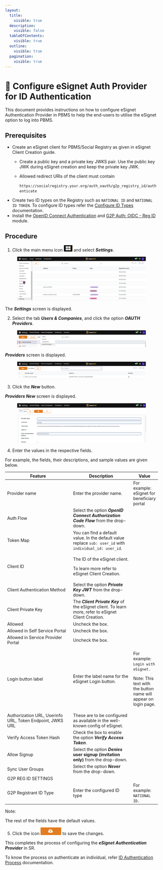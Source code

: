 ```yaml
---
layout:
  title:
    visible: true
  description:
    visible: false
  tableOfContents:
    visible: true
  outline:
    visible: true
  pagination:
    visible: true
---
```


# 📔 Configure eSignet Auth Provider for ID Authentication

This document provides instructions on how to configure eSignet Authentication Provider in PBMS to help the end-users to utilise the eSignet option to log into PBMS.

## Prerequisites

* Create an eSignet client for PBMS/Social Registry as given in eSignet Client Creation guide.
  * Create a public key and a private key JWKS pair. Use the public key JWK during eSignet creation and keep the private key JWK.
  *   Allowed redirect URIs of the client must contain

      `https://socialregistry.your.org/auth_oauth/g2p_registry_id/authenticate`
* Create two ID types on the Registry such as `NATIONAL ID` and `NATIONAL ID TOKEN`. To configure ID types refer the [Configure ID Types](../../beneficiary-management/beneficiary-registry-configurations/user-guides/configure-id-types.md) documentation.
* Install the [OpenID Connect Authentication](../../../development/odoo-modules/openid-connect-authentication.md) and [G2P Auth: OIDC - Reg ID](../../../development/odoo-modules/authentication-oidc-reg-id.md) module.

## Procedure

1. Click the main menu icon ![](../../../../.gitbook/assets/main-menu.png) and select _**Settings**_.

<figure><img src="../../../../.gitbook/assets/pbms-settings.png" alt=""><figcaption></figcaption></figure>

The _**Settings**_ screen is displayed.

2. Select the tab _**Users & Companies**_, and click the option _**OAUTH Providers**_.

<figure><img src="../../../../.gitbook/assets/pbms-settings-oauth.png" alt=""><figcaption></figcaption></figure>

_**Providers**_ screen is displayed.

<figure><img src="../../../../.gitbook/assets/providers-pbms.png" alt=""><figcaption></figcaption></figure>

3. Click the _**New**_ button.

_**Providers New**_ screen is displayed.

<figure><img src="../../../../.gitbook/assets/providers-new-pbms.png" alt=""><figcaption></figcaption></figure>

4. Enter the values in the respective fields.

For example, the fields, their descriptions, and sample values are given below.

<table><thead><tr><th width="327">Feature</th><th width="281">Description</th><th>Value</th></tr></thead><tbody><tr><td>Provider name</td><td>Enter the provider name.</td><td>For example: eSignet for beneficiary portal</td></tr><tr><td>Auth Flow</td><td>Select the option <em><strong>OpenID Connect Authorization Code Flow</strong></em> from the drop-down.</td><td></td></tr><tr><td>Token Map</td><td>You can find a default value. In the default value replace <code>sub: user_id</code> with <code>individual_id: user_id</code>.</td><td></td></tr><tr><td>Client ID</td><td><p>The ID of the eSignet client.</p><p>To learn more refer to eSignet Client Creation.</p></td><td></td></tr><tr><td>Client Authentication Method</td><td>Select the option <em><strong>Private Key JWT</strong></em> from the drop-down.</td><td></td></tr><tr><td>Client Private Key</td><td>The <em><strong>Client Private Key</strong></em> of the eSignet client. To learn more, refer to eSignet Client Creation.</td><td></td></tr><tr><td>Allowed</td><td>Uncheck the box.  </td><td></td></tr><tr><td>Allowed in Self Service Portal</td><td>Uncheck the box.</td><td></td></tr><tr><td>Allowed in Service Provider Portal</td><td>Uncheck the box.</td><td></td></tr><tr><td>Login button label</td><td>Enter the label name for the eSignet Login button.</td><td><p>For example:  <code>Login with eSignet.</code></p><p>Note: This text with the button name will appear on login page. </p></td></tr><tr><td>Authorization URL, Userinfo URL, Token Endpoint, JWKS URL</td><td>These are to be configured as available in the well-known config of eSignet. </td><td></td></tr><tr><td>Verify Access Token Hash</td><td>Check the box to enable the option <em><strong>Verify Access Token</strong></em>.</td><td></td></tr><tr><td>Allow Signup</td><td>Select the option <em><strong>Denies</strong></em><strong> user signup (invitation only)</strong> from the drop-down. </td><td></td></tr><tr><td>Sync User Groups</td><td>Select the option <em><strong>Never</strong></em> from the drop-down. </td><td></td></tr><tr><td>G2P REG ID SETTINGS</td><td></td><td></td></tr><tr><td>G2P Registrant ID Type </td><td>Enter the configured ID type</td><td>For example: <code>NATIONAL ID.</code></td></tr></tbody></table>

Note:

The rest of the fields have the default values.

5. Click the icon ![](../../../../.gitbook/assets/save-button.png) to save the changes.

This completes the process of configuring the _**eSignet Authentication Provider**_ in SR.

To know the process on authenticate an individual, refer [ID Authentication Process](../../../../social-registry/features/id-authentication/user-guides/id-authentication-process.md) documentation.
